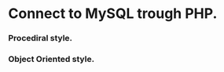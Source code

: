 Connect to MySQL trough PHP.
============================ 

### Procediral style.

### Object Oriented style.